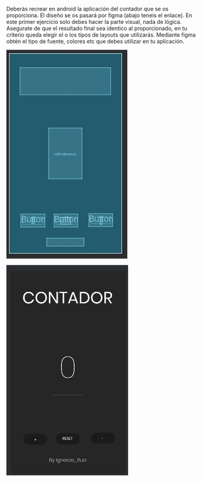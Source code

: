 Deberás recrear en android la aplicación del contador que se os proporciona. 
El diseño se os pasará por figma (abajo teneis el enlace). En este primer 
ejercicio solo debes hacer la parte visual, nada de lógica. Asegurate de que
el resultado final sea identico al proporcionado, en tu criterio queda 
elegir el o los tipos de layouts que utilizarás. Mediante figma obtén el 
tipo de fuente, colores etc que debes utilizar en tu aplicación.


![](img/foto1.png)

![](img/foto2.png)